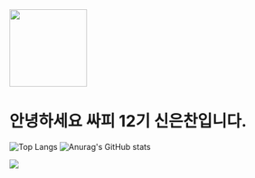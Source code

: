 <img src="https://cameronmcefee.com/img/work/the-octocat/ironcat.jpg" title="" alt="" width="137">

안녕하세요 싸피 12기 신은찬입니다.
=======

![Top Langs](https://github-readme-stats.vercel.app/api/top-langs/?username=eunchan0324&layout=compact)
![Anurag's GitHub stats](https://github-readme-stats.vercel.app/api?username=eunchan0324&show_icons=true&theme=swift)


<a href="https://hits.seeyoufarm.com"><img src="https://hits.seeyoufarm.com/api/count/incr/badge.svg?url=https%3A%2F%2Fgithub.com%2Feunchan0324&count_bg=%233181D5&title_bg=%23555555&icon=&icon_color=%23E7E7E7&title=hits&edge_flat=false"/></a>
